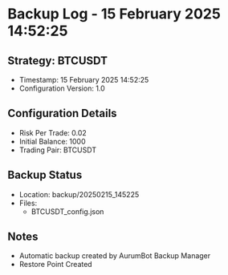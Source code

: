 # Backup Log - 15 February 2025 14:52:25

## Strategy: BTCUSDT
- Timestamp: 15 February 2025 14:52:25
- Configuration Version: 1.0

## Configuration Details
- Risk Per Trade: 0.02
- Initial Balance: 1000
- Trading Pair: BTCUSDT

## Backup Status
- Location: backup/20250215_145225
- Files:
  - BTCUSDT_config.json
  
## Notes
- Automatic backup created by AurumBot Backup Manager
- Restore Point Created
